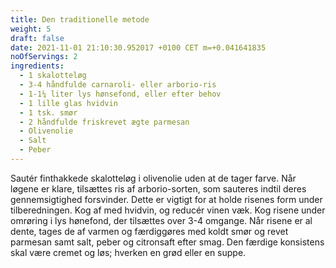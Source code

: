 ```yaml
---
title: Den traditionelle metode
weight: 5
draft: false
date: 2021-11-01 21:10:30.952017 +0100 CET m=+0.041641835
noOfServings: 2
ingredients:
  - 1 skalotteløg
  - 3-4 håndfulde carnaroli- eller arborio-ris
  - 1-1¼ liter lys hønsefond, eller efter behov
  - 1 lille glas hvidvin
  - 1 tsk. smør
  - 2 håndfulde friskrevet ægte parmesan
  - Olivenolie
  - Salt
  - Peber
---
```




Sautér finthakkede skalotteløg i olivenolie uden at de tager farve. Når
løgene er klare, tilsættes ris af arborio-sorten, som sauteres indtil
deres gennemsigtighed forsvinder. Dette er vigtigt for at holde risenes
form under tilberedningen. Kog af med hvidvin, og reducér vinen væk. Kog
risene under omrøring i lys hønefond, der tilsættes over 3-4 omgange.
Når risene er al dente, tages de af varmen og færdiggøres med koldt smør
og revet parmesan samt salt, peber og citronsaft efter smag. Den færdige
konsistens skal være cremet og løs; hverken en grød eller en suppe.


